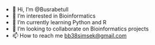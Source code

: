 - 👋 Hi, I’m @Busrabetull
- 👀 I’m interested in Bioinformatics
- 🌱 I’m currently learning Python and R
- 💞️ I’m looking to collaborate on Bioinformatics projects
- 📫 How to reach me bb38simsek@gmail.com

